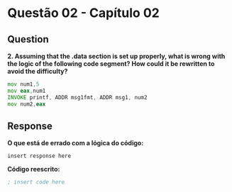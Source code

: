# Questão 02 - Capítulo 02

## Question

**<p>2.  Assuming that the .data section is set up properly, what is wrong with the logic of the following code segment? How could it be rewritten to avoid the difficulty?</p>**

```asm
mov num1,5
mov eax,num1
INVOKE printf, ADDR msg1fmt, ADDR msg1, num2
mov num2,eax
```

## Response

**O que está de errado com a lógica do código:**

```
insert response here
```

**Código reescrito:**

```asm
; insert code here
```
